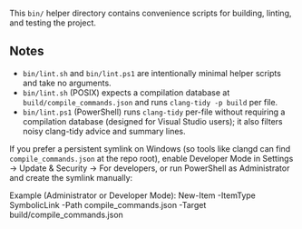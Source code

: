 This `bin/` helper directory contains convenience scripts for building, linting, and testing the project.

Notes
-----
- `bin/lint.sh` and `bin/lint.ps1` are intentionally minimal helper scripts and take no arguments.
- `bin/lint.sh` (POSIX) expects a compilation database at `build/compile_commands.json` and runs `clang-tidy -p build` per file.
- `bin/lint.ps1` (PowerShell) runs `clang-tidy` per-file without requiring a compilation database (designed for Visual Studio users); it also filters noisy clang-tidy advice and summary lines.

If you prefer a persistent symlink on Windows (so tools like clangd can find `compile_commands.json` at the repo root), enable Developer Mode in Settings -> Update & Security -> For developers, or run PowerShell as Administrator and create the symlink manually:

Example (Administrator or Developer Mode):
New-Item -ItemType SymbolicLink -Path compile_commands.json -Target build/compile_commands.json
